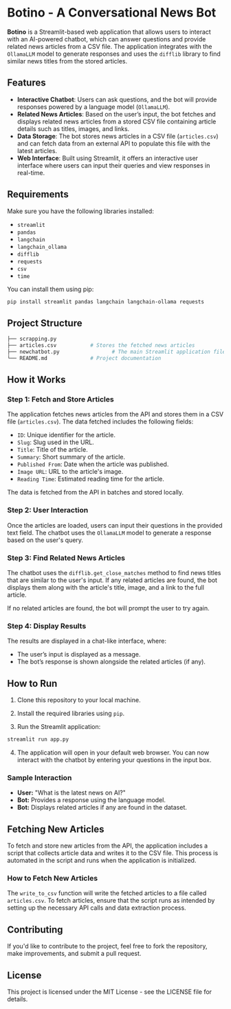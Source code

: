 
# Botino - A Conversational News Bot

**Botino** is a Streamlit-based web application that allows users to interact with an AI-powered chatbot, which can answer questions and provide related news articles from a CSV file. The application integrates with the `OllamaLLM` model to generate responses and uses the `difflib` library to find similar news titles from the stored articles.

## Features

- **Interactive Chatbot**: Users can ask questions, and the bot will provide responses powered by a language model (`OllamaLLM`).
- **Related News Articles**: Based on the user’s input, the bot fetches and displays related news articles from a stored CSV file containing article details such as titles, images, and links.
- **Data Storage**: The bot stores news articles in a CSV file (`articles.csv`) and can fetch data from an external API to populate this file with the latest articles.
- **Web Interface**: Built using Streamlit, it offers an interactive user interface where users can input their queries and view responses in real-time.

## Requirements

Make sure you have the following libraries installed:

- `streamlit`
- `pandas`
- `langchain`
- `langchain_ollama`
- `difflib`
- `requests`
- `csv`
- `time`

You can install them using pip:

```bash
pip install streamlit pandas langchain langchain-ollama requests
```

## Project Structure

```bash
├── scrapping.py 
├── articles.csv           # Stores the fetched news articles
├── newchatbot.py                 # The main Streamlit application file
└── README.md              # Project documentation
```

## How it Works

### Step 1: Fetch and Store Articles
The application fetches news articles from the API and stores them in a CSV file (`articles.csv`). The data fetched includes the following fields:

- `ID`: Unique identifier for the article.
- `Slug`: Slug used in the URL.
- `Title`: Title of the article.
- `Summary`: Short summary of the article.
- `Published From`: Date when the article was published.
- `Image URL`: URL to the article's image.
- `Reading Time`: Estimated reading time for the article.

The data is fetched from the API in batches and stored locally.

### Step 2: User Interaction
Once the articles are loaded, users can input their questions in the provided text field. The chatbot uses the `OllamaLLM` model to generate a response based on the user's query.

### Step 3: Find Related News Articles
The chatbot uses the `difflib.get_close_matches` method to find news titles that are similar to the user's input. If any related articles are found, the bot displays them along with the article's title, image, and a link to the full article.

If no related articles are found, the bot will prompt the user to try again.

### Step 4: Display Results
The results are displayed in a chat-like interface, where:
- The user’s input is displayed as a message.
- The bot’s response is shown alongside the related articles (if any).

## How to Run

1. Clone this repository to your local machine.

2. Install the required libraries using `pip`.

3. Run the Streamlit application:

```bash
streamlit run app.py
```

4. The application will open in your default web browser. You can now interact with the chatbot by entering your questions in the input box.

### Sample Interaction

- **User:** "What is the latest news on AI?"
- **Bot:** Provides a response using the language model.
- **Bot:** Displays related articles if any are found in the dataset.

## Fetching New Articles

To fetch and store new articles from the API, the application includes a script that collects article data and writes it to the CSV file. This process is automated in the script and runs when the application is initialized.

### How to Fetch New Articles

The `write_to_csv` function will write the fetched articles to a file called `articles.csv`. To fetch articles, ensure that the script runs as intended by setting up the necessary API calls and data extraction process.

## Contributing

If you'd like to contribute to the project, feel free to fork the repository, make improvements, and submit a pull request.

## License

This project is licensed under the MIT License - see the LICENSE file for details.
